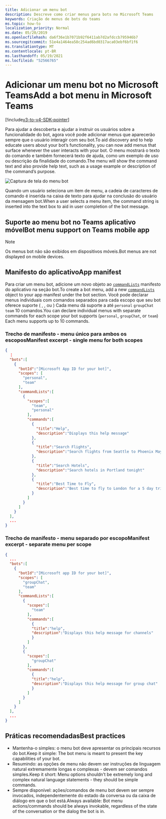```yaml
---
title: Adicionar um menu bot
description: Descreve como criar menus para bots no Microsoft Teams
keywords: Criação de menus de bots do teams
ms.topic: how-to
localization_priority: Normal
ms.date: 05/20/2019
ms.openlocfilehash: da6f36e1b7071b92f6411ab7d2afdccb795946b7
ms.sourcegitcommit: 51e4a1464ea58c254ad6bd0317aca03ebf6bf1f6
ms.translationtype: MT
ms.contentlocale: pt-BR
ms.lasthandoff: 05/19/2021
ms.locfileid: "52566765"
---
```

# <a name="add-a-bot-menu-in-microsoft-teams"></a><span data-ttu-id="1ffaa-104">Adicionar um menu bot no Microsoft Teams</span><span class="sxs-lookup"><span data-stu-id="1ffaa-104">Add a bot menu in Microsoft Teams</span></span>

[!include[v3-to-v4-SDK-pointer](~/includes/v3-to-v4-pointer-bots.md)]

<span data-ttu-id="1ffaa-105">Para ajudar a descoberta e ajudar a instruir os usuários sobre a funcionalidade do bot, agora você pode adicionar menus que aparecerão sempre que o usuário interagir com seu bot.</span><span class="sxs-lookup"><span data-stu-id="1ffaa-105">To aid discovery and to help educate users about your bot’s functionality, you can now add menus that surface whenever the user interacts with your bot.</span></span> <span data-ttu-id="1ffaa-106">O menu mostrará o texto do comando e também fornecerá texto de ajuda, como um exemplo de uso ou descrição da finalidade do comando.</span><span class="sxs-lookup"><span data-stu-id="1ffaa-106">The menu will show the command text and also provide help text, such as a usage example or description of the command’s purpose.</span></span>

![Captura de tela do menu bot](~/assets/images/bots/bot-menus-bot-menu-sample.png)

<span data-ttu-id="1ffaa-108">Quando um usuário seleciona um item de menu, a cadeia de caracteres de comando é inserida na caixa de texto para ajudar na conclusão do usuário da mensagem bot.</span><span class="sxs-lookup"><span data-stu-id="1ffaa-108">When a user selects a menu item, the command string is inserted into the text box to aid in user completion of the bot message.</span></span>

## <a name="bot-menu-support-on-teams-mobile-app"></a><span data-ttu-id="1ffaa-109">Suporte ao menu bot no Teams aplicativo móvel</span><span class="sxs-lookup"><span data-stu-id="1ffaa-109">Bot menu support on Teams mobile app</span></span>
> [!NOTE] 
> <span data-ttu-id="1ffaa-110">Os menus bot não são exibidos em dispositivos móveis.</span><span class="sxs-lookup"><span data-stu-id="1ffaa-110">Bot menus are not displayed on mobile devices.</span></span>

## <a name="app-manifest"></a><span data-ttu-id="1ffaa-111">Manifesto do aplicativo</span><span class="sxs-lookup"><span data-stu-id="1ffaa-111">App manifest</span></span>

<span data-ttu-id="1ffaa-112">Para criar um menu bot, adicione um novo objeto ao [`commandLists`](~/resources/schema/manifest-schema.md#botscommandlists) manifesto do aplicativo na seção bot.</span><span class="sxs-lookup"><span data-stu-id="1ffaa-112">To create a bot menu, add a new [`commandLists`](~/resources/schema/manifest-schema.md#botscommandlists) object to your app manifest under the bot section.</span></span> <span data-ttu-id="1ffaa-113">Você pode declarar menus individuais com comandos separados para cada escopo que seu bot oferece suporte ( , , ou ) Cada menu dá suporte a até `personal` `groupChat` `team` 10 comandos.</span><span class="sxs-lookup"><span data-stu-id="1ffaa-113">You can declare individual menus with separate commands for each scope your bot supports (`personal`, `groupChat`, or `team`) Each menu supports up to 10 commands.</span></span>

### <a name="manifest-excerpt---single-menu-for-both-scopes"></a><span data-ttu-id="1ffaa-114">Trecho de manifesto - menu único para ambos os escopos</span><span class="sxs-lookup"><span data-stu-id="1ffaa-114">Manifest excerpt - single menu for both scopes</span></span>

```json
{
  ⋮
  "bots":[
    {
      "botId":"[Microsoft App ID for your bot]",
      "scopes": [
        "personal",
        "team"
      ],
      "commandLists":[
        {
          "scopes":[
            "team",
            "personal"
          ],
          "commands":[
            {
              "title":"Help",
              "description":"Displays this help message"
            },
            {
              "title":"Search Flights",
              "description":"Search flights from Seattle to Phoenix May 2-5 departing after 3pm"
            },
            {
              "title":"Search Hotels",
              "description":"Search hotels in Portland tonight"
            },
            {
              "title":"Best Time to Fly",
              "description":"Best time to fly to London for a 5 day trip this summer"
            }
          ]
        }
      ]
    }
  ],
  ...
}
```

### <a name="manifest-excerpt---separate-menu-per-scope"></a><span data-ttu-id="1ffaa-115">Trecho de manifesto - menu separado por escopo</span><span class="sxs-lookup"><span data-stu-id="1ffaa-115">Manifest excerpt - separate menu per scope</span></span>

```json
{
  ...
  "bots":[
    {
      "botId":"[Microsoft app ID for your bot]",
      "scopes": [
        "groupChat",
        "team"
      ],
      "commandLists":[
        {
          "scopes":[
            "team"
          ],
          "commands":[
            {
            "title":"help",
            "description":"Displays this help message for channels"
            }
          ]
        },
        {
          "scopes":[
            "groupChat"
          ],
          "commands":[
            {
            "title":"help",
            "description":"Displays this help message for group chat"
            }
          ]
        }
      ]
    }
  ],
  ...
}
```

## <a name="best-practices"></a><span data-ttu-id="1ffaa-116">Práticas recomendadas</span><span class="sxs-lookup"><span data-stu-id="1ffaa-116">Best practices</span></span>

* <span data-ttu-id="1ffaa-117">Mantenha-o simples: o menu bot deve apresentar os principais recursos do bot.</span><span class="sxs-lookup"><span data-stu-id="1ffaa-117">Keep it simple: The bot menu is meant to present the key capabilities of your bot.</span></span>
* <span data-ttu-id="1ffaa-118">Resumindo: as opções de menu não devem ser instruções de linguagem natural extremamente longas e complexas - devem ser comandos simples.</span><span class="sxs-lookup"><span data-stu-id="1ffaa-118">Keep it short: Menu options shouldn’t be extremely long and complex natural language statements - they should be simple commands.</span></span>
* <span data-ttu-id="1ffaa-119">Sempre disponível: ações/comandos de menu bot devem ser sempre invocados, independentemente do estado da conversa ou da caixa de diálogo em que o bot está.</span><span class="sxs-lookup"><span data-stu-id="1ffaa-119">Always available: Bot menu actions/commands should be always invokable, regardless of the state of the conversation or the dialog the bot is in.</span></span>
